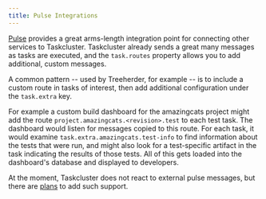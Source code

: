 ```yaml
---
title: Pulse Integrations
---
```


[Pulse](/docs/manual/design/apis/pulse) provides a great arms-length integration
point for connecting other services to Taskcluster. Taskcluster already sends a
great many messages as tasks are executed, and the `task.routes` property
allows you to add additional, custom messages.

A common pattern -- used by Treeherder, for example -- is to include a custom
route in tasks of interest, then add additional configuration under the
`task.extra` key.

For example a custom build dashboard for the amazingcats project might add the
route `project.amazingcats.<revision>.test` to each test task. The dashboard
would listen for messages copied to this route.  For each task, it would
examine `task.extra.amazingcats.test-info` to find information about the tests
that were run, and might also look for a test-specific artifact in the task
indicating the results of those tests. All of this gets loaded into the
dashboard's database and displayed to developers.

At the moment, Taskcluster does not react to external pulse messages, but there
are [plans](https://github.com/taskcluster/taskcluster-rfcs/issues/66) to add
such support.
